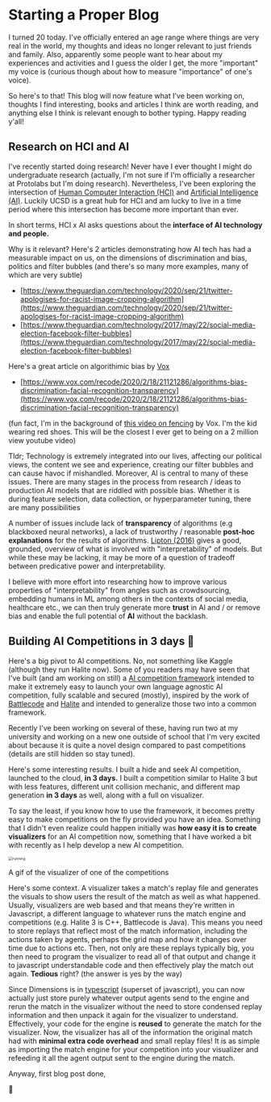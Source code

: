 # Starting a Proper Blog

I turned 20 today. I've officially entered an age range where things are very real in the world, my thoughts and ideas no longer relevant to just friends and family. Also, apparently some people want to hear about my experiences and activities and I guess the older I get, the more "important" my voice is (curious though about how to measure "importance" of one's voice).

So here's to that! This blog will now feature what I've been working on, thoughts I find interesting, books and articles I think are worth reading, and anything else I think is relevant enough to bother typing. Happy reading y'all!

## Research on HCI and AI

I've recently started doing research! Never have I ever thought I might do undergraduate research (actually, I'm not sure if I'm officially a researcher at Protolabs but I'm doing research). Nevertheless, I've been exploring the intersection of [Human Computer Interaction (HCI)](https://en.wikipedia.org/wiki/Human%E2%80%93computer_interaction) and [Artificial Intelligence (AI)](https://en.wikipedia.org/wiki/Artificial_intelligence). Luckily UCSD is a great hub for HCI and am lucky to live in a time period where this intersection has become more important than ever.

In short terms, HCI x AI asks questions about the **interface of AI technology and people.** 

Why is it relevant? Here's 2 articles demonstrating how AI tech has had a measurable impact on us, on the dimensions of discrimination and bias, politics and filter bubbles (and there's so many more examples, many of which are very subtle)

- [https://www.theguardian.com/technology/2020/sep/21/twitter-apologises-for-racist-image-cropping-algorithm](https://www.theguardian.com/technology/2020/sep/21/twitter-apologises-for-racist-image-cropping-algorithm)
- [https://www.theguardian.com/technology/2017/may/22/social-media-election-facebook-filter-bubbles](https://www.theguardian.com/technology/2017/may/22/social-media-election-facebook-filter-bubbles)

Here's a great article on algorithimic bias by [Vox](https://vox.com)

- [https://www.vox.com/recode/2020/2/18/21121286/algorithms-bias-discrimination-facial-recognition-transparency](https://www.vox.com/recode/2020/2/18/21121286/algorithms-bias-discrimination-facial-recognition-transparency)

(fun fact, I'm in the background of [this video on fencing](https://www.youtube.com/watch?v=kTw05gC2T9Y&ab_channel=Vox) by Vox. I'm the kid wearing red shoes. This will be the closest I ever get to being on a 2 million view youtube video)

Tldr; Technology is extremely integrated into our lives, affecting our political views, the content we see and experience, creating our filter bubbles and can cause havoc if mishandled. Moreover, AI is central to many of these issues. There are many stages in the process from research / ideas to production AI models that are riddled with possible bias. Whether it is during feature selection, data collection, or hyperparameter tuning, there are many possibilities 

A number of issues include lack of **transparency** of algorithms (e.g blackboxed neural networks), a lack of trustworthy / reasonable **post-hoc explanations** for the results of algorithms. [Lipton (2016)](https://arxiv.org/abs/1606.03490) gives a good, grounded, overview of what is involved with "interpretability" of models. But while these may be lacking, it may be more of a question of tradeoff between predicative power and interpretability.

I believe with more effort into researching how to improve various properties of "interpretability" from angles such as crowdsourcing, embedding humans in ML among others in the contexts of social media, healthcare etc., we can then truly generate more **trust** in AI and / or remove bias and enable the full potential of **AI** without the backlash.

## Building AI Competitions in 3 days :robot:

Here's a big pivot to AI competitions. No, not something like Kaggle (although they run Halite now). Some of you readers may have seen that I've built (and am working on still) a [AI competition framework](https://github.com/StoneT2000/Dimensions) intended to make it extremely easy to launch your own language agnostic AI competition, fully scalable and secured (mostly), inspired by the work of [Battlecode](http://battlecode.org/) and [Halite](http://halite.io/) and intended to generalize those two into a common framework. 

Recently I've been working on several of these, having run two at my university and working on a new one outside of school that I'm very excited about because it is quite a novel design compared to past competitions (details are still hidden so stay tuned).

Here's some interesting results. I built a hide and seek AI competition, launched to the cloud, **in 3 days.** I built a competition similar to Halite 3 but with less features, different unit collision mechanic, and different map generation **in 3 days** as well, along with a full on visualizer. 

To say the least, if you know how to use the framework, it becomes pretty easy to make competitions on the fly provided you have an idea. Something that I didn't even realize could happen initially was **how easy it is to create visualizers** for an AI competition now, something that I have worked a bit with recently as I help develop a new AI competition.

<img src="https://cdn.discordapp.com/attachments/724158854534791199/768181430064775208/running.gif" alt="running" style="zoom: 50%;" />
<p class="caption">A gif of the visualizer of one of the competitions</p>

Here's some context. A visualizer takes a match's replay file and generates the visuals to show users the result of the match as well as what happened. Usually, visualizers are web based and that means they're written in Javascript, a different language to whatever runs the match engine and competitions (e.g. Halite 3 is C++, Battlecode is Java). This means you need to store replays that reflect most of the match information, including the actions taken by agents, perhaps the grid map and how it changes over time due to actions etc. Then, not only are these replays typically big, you then need to program the visualizer to read all of that output and change it to javascript understandable code and then effectively play the match out again. **Tedious** right? (the answer is yes by the way)

Since Dimensions is in [typescript](typescriptlang.org) (superset of javascript), you can now actually just store purely whatever output agents send to the engine and rerun the match in the visualizer without the need to store condensed replay information and then unpack it again for the visualizer to understand. Effectively, your code for the engine is **reused** to generate the match for the visualizer. Now, the visualizer has all of the information the original match had with **minimal extra code overhead** and small replay files! It is as simple as importing the match engine for your competition into your visualizer and refeeding it all the agent output sent to the engine during the match.

Anyway, first blog post done,

🌊
